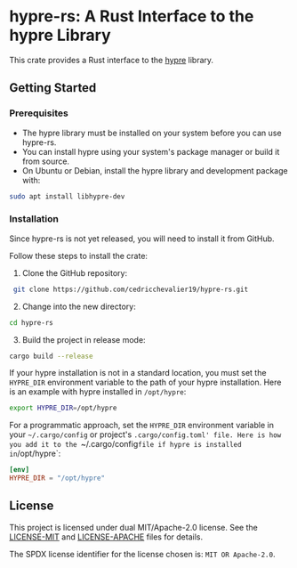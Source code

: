 # hypre-rs: A Rust Interface to the hypre Library
This crate provides a Rust interface to the [hypre](https://computing.llnl.gov/projects/hypre-scalable-linear-solvers-multigrid-methods) library.

## Getting Started
### Prerequisites
- The hypre library must be installed on your system before you can use hypre-rs.
- You can install hypre using your system's package manager or build it from source.
- On Ubuntu or Debian, install the hypre library and development package with:

```bash
sudo apt install libhypre-dev
```

### Installation
Since hypre-rs is not yet released, you will need to install it from GitHub.

Follow these steps to install the crate:
1. Clone the GitHub repository:
```bash
 git clone https://github.com/cedricchevalier19/hypre-rs.git
```
2. Change into the new directory:
```bash
cd hypre-rs
```
3. Build the project in release mode:
```bash
cargo build --release
```

If your hypre installation is not in a standard location, you must set the `HYPRE_DIR` environment variable to the path of your hypre installation. Here is an example with hypre installed in `/opt/hypre`:
```bash
export HYPRE_DIR=/opt/hypre
```

For a programmatic approach, set the `HYPRE_DIR` environment variable in your `~/.cargo/config` or project's `.cargo/config.toml' file. Here is how you add it to the `~/.cargo/config` file if hypre is installed in `/opt/hypre`:
```toml
[env]
HYPRE_DIR = "/opt/hypre"
```


## License
This project is licensed under dual MIT/Apache-2.0 license. See the [LICENSE-MIT](LICENSE-MIT) and [LICENSE-APACHE](LICENSE-APACHE) files for details.

The SPDX license identifier for the license chosen is: `MIT OR Apache-2.0`.
